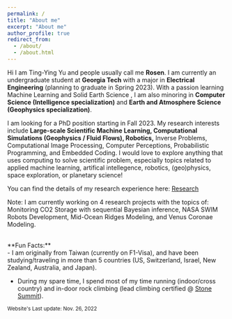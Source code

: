 ```yaml
---
permalink: /
title: "About me"
excerpt: "About me"
author_profile: true
redirect_from: 
  - /about/
  - /about.html
---
```




<!-- About me
======== -->
Hi I am Ting-Ying Yu and people usually call me **Rosen**. I am currently an undergraduate student at **Georgia Tech** with a major in **Electrical Engineering** (planning to graduate in Spring 2023). With a passion learning Machine Learning and Solid Earth Science , I am also minoring in **Computer Science (Intelligence specialization)** and **Earth and Atmosphere Science (Geophysics specialization)**. 

<!-- Recently, I am seeking a part-time software engineering position starting in January 2023 (Spring 2023 semester). I have experience writing code in almost all commercially-used high-level programming languages (Python, Java, C/C++, ......) with knowledge of machine learning & training datasets with Pytorch/Julia, object-oriented programming and data structure & algorithm. Moreover, I also enjoy doing embedded programming for building robots or microcontroller control! -->

I am looking for a PhD position starting in Fall 2023. My research interests include **Large-scale Scientific Machine Learning, Computational Simulations (Geophysics / Fluid Flows), Robotics,** Inverse Problems, Computational Image Processing, Computer Perceptions, Probabilistic Programming, and Embedded Coding. I would love to explore anything that uses computing to solve scientific problem, especially topics related to applied machine learning, artifical intellegence, robotics, (geo)physics, space exploration, or planetary science!

You can find the details of my research experience here: [Research](https://rosenyu304.github.io/research/)

Note: I am currently working on 4 research projects with the topics of: Monitoring CO2 Storage with sequential Bayesian inference, NASA SWIM Robots Development, Mid-Ocean Ridges Modeling, and Venus Coronae Modeling.

<br>
**Fun Facts:**
<br>
- I am originally from Taiwan (currently on F1-Visa), and have been studying/traveling in more than 5 countries (US, Switzerland, Israel, New Zealand, Australia, and Japan). <br>

- During my spare time, I spend most of my time running (indoor/cross country) and in-door rock climbing (lead climbing certified @ [Stone Summit](https://www.ssclimbing.com/)). <br>

<sub> Website's Last update: Nov. 26, 2022 </sub>


<!-- &nbsp;&nbsp;&nbsp;&nbsp;&nbsp;&nbsp; 
 🎵 Running Playlist (Japanese): [Link](https://www.youtube.com/playlist?list=PLEtGS_IHQTVYV-qyCBDASQ_73WdPUVwta) <br>
&nbsp;&nbsp;&nbsp;&nbsp;&nbsp;&nbsp; 
 🎵 Rock Climbing Plalist: [Link](https://open.spotify.com/playlist/5F4NVYT8G6BhZ1eZwcs3Ci?si=56392b1d799c4fc9) -->

